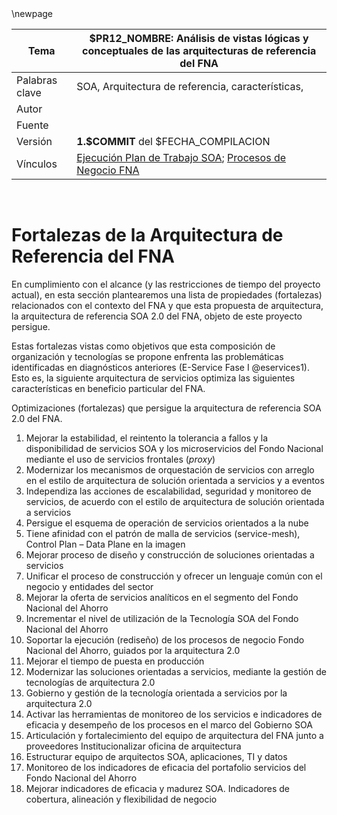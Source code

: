 <div style="page-break-before: always;"></div>
\newpage

| Tema           | $PR12_NOMBRE: **Análisis de vistas lógicas y conceptuales de las arquitecturas de referencia del FNA** |
|----------------|----------------------------------------------------------------------|
| Palabras clave | SOA, Arquitectura de referencia, características,            |
| Autor          |                                                              |
| Fuente         |                                                              |
| Versión        | **1.$COMMIT** del $FECHA_COMPILACION                         |
| Vínculos       | [Ejecución Plan de Trabajo SOA](onenote:#N001d.sharepoint.com); [Procesos de Negocio FNA](onenote:#N003a.com)|

<br>

# Fortalezas de la Arquitectura de Referencia del FNA
En cumplimiento con el alcance (y las restricciones de tiempo del proyecto actual), en esta sección plantearemos una lista de propiedades (fortalezas) relacionados con el contexto del FNA y que esta propuesta de arquitectura, la arquitectura de referencia SOA 2.0 del FNA, objeto de este proyecto persigue.

Estas fortalezas vistas como objetivos que esta composición de organización y tecnologías se propone enfrenta las problemáticas identificadas en diagnósticos anteriores (E-Service Fase I @eservices1). Esto es, la siguiente arquitectura de servicios optimiza las siguientes características en beneficio particular del FNA.

Optimizaciones (fortalezas) que persigue la arquitectura de referencia SOA 2.0 del FNA.

1. Mejorar la estabilidad, el reintento la tolerancia a fallos y la disponibilidad de servicios SOA y los microservicios del Fondo Nacional mediante el uso de servicios frontales (_proxy_)
1. Modernizar los mecanismos de orquestación de servicios con arreglo en el estilo de arquitectura de solución orientada a servicios y a eventos
1. Independiza las acciones de escalabilidad, seguridad y monitoreo de servicios, de acuerdo con el estilo de arquitectura de solución orientada a servicios
1. Persigue el esquema de operación de servicios orientados a la nube
1. Tiene afinidad con el patrón de malla de servicios (service-mesh), Control Plan – Data Plane en la imagen
1. Mejorar proceso de diseño y construcción de soluciones orientadas a servicios
1. Unificar el proceso de construcción y ofrecer un lenguaje común con el negocio y entidades del sector
1. Mejorar la oferta de servicios analíticos en el segmento del Fondo Nacional del Ahorro
1. Incrementar el nivel de utilización de la Tecnología SOA del Fondo Nacional del Ahorro
1. Soportar la ejecución (rediseño) de los procesos de negocio Fondo Nacional del Ahorro, guiados por la arquitectura 2.0
1. Mejorar el tiempo de puesta en producción
1. Modernizar las soluciones orientadas a servicios, mediante la gestión de tecnologías de arquitectura 2.0
1. Gobierno y gestión de la tecnología orientada a servicios por la arquitectura 2.0
1. Activar las herramientas de monitoreo de los servicios e indicadores de eficacia y desempeño de los procesos en el marco del Gobierno SOA
1. Articulación y fortalecimiento del equipo de arquitectura del FNA junto a proveedores Institucionalizar oficina de arquitectura
1. Estructurar equipo de arquitectos SOA, aplicaciones, TI y datos
1. Monitoreo de los indicadores de eficacia del portafolio servicios del Fondo Nacional del Ahorro
1. Mejorar indicadores de eficacia y madurez SOA. Indicadores de cobertura, alineación y flexibilidad de negocio

<br>
